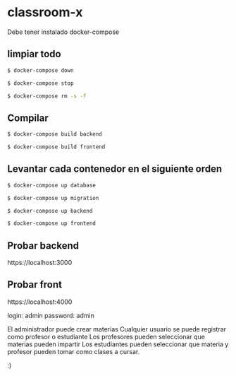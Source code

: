 # classroom-x


Debe tener instalado docker-compose

## limpiar todo
```bash
$ docker-compose down
```
```bash
$ docker-compose stop
```
```bash
$ docker-compose rm -s -f
```
## Compilar
```bash
$ docker-compose build backend 
```
```bash
$ docker-compose build frontend 
```
## Levantar cada contenedor en el siguiente orden
```bash
$ docker-compose up database
```
```bash
$ docker-compose up migration
```
```bash
$ docker-compose up backend
```
```bash
$ docker-compose up frontend
```
## Probar backend

https://localhost:3000

## Probar front

https://localhost:4000

login: admin
password: admin


El administrador puede crear materias
Cualquier usuario se puede registrar como profesor o estudiante
Los profesores pueden seleccionar que materias pueden impartir
Los estudiantes pueden seleccionar que materia y profesor pueden tomar como clases a cursar.

:)